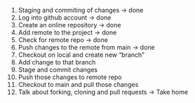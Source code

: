 1. Staging and commiting of changes -> done
2. Log into github account -> done
3. Create an online repository -> done
4. Add remote to the project -> done
5. Check for remote repo -> done
6. Push changes to the remote from main -> done
7. Checkout on local and create new “branch”
8. Add change to that branch
9. Stage and commit changes
10. Push those changes to remote repo
11. Checkout to main and pull those changes
12. Talk about forking, cloning and pull requests -> Take home

